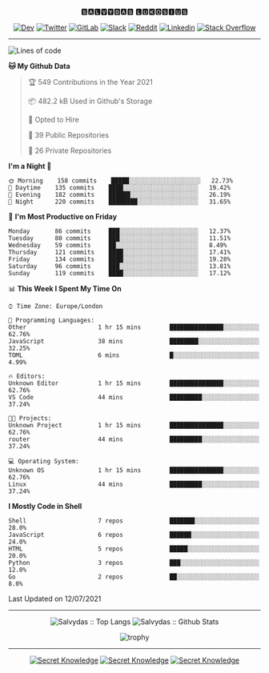 <div align="center">
  
🆂🅰🅻🆅🆈🅳🅰🆂 🅻🆄🅺🅾🆂🅸🆄🆂 

  
[![Dev](https://img.shields.io/badge/-DEV-222222?style=flat-square&logo=dev.to&logoColor=white&link=https://dev.to/sso/)](https://dev.to/sso/)
[![Twitter](https://img.shields.io/badge/-Twitter-222222?style=flat-square&logo=twitter&logoColor=white&link=https://twitter.com/digital_wizz/)](https://twitter.com/digital_wizz/)
[![GitLab](https://img.shields.io/badge/-GitLab-222222?style=flat-square&logo=GitLab&logoColor=white&link=https://gitlab.com/ss-o/)](https://gitlab.com/ss-o/)
[![Slack](https://img.shields.io/badge/-Slack-222222?style=flat-square&logo=Slack&logoColor=white&link=https://digital-teams.slack.com/)](https://digital-teams.slack.com/)
[![Reddit](https://img.shields.io/badge/-Reddit-222222?style=flat-square&logo=Reddit&logoColor=white&link=https://https://www.reddit.com/user/ss-o/)](https://www.reddit.com/user/ss-o/)
[![Linkedin](https://img.shields.io/badge/-LinkedIn-222222?style=flat-square&logo=Linkedin&logoColor=white&link=https://www.linkedin.com/in/digital-clouds/)](https://www.linkedin.com/in/digital-clouds/)
[![Stack Overflow](https://img.shields.io/badge/-Stack%20Overflow-222222?style=flat-square&logo=stack-overflow&logoColor=white&link=https://stackoverflow.com/users/13893752/salvydas-lukosius)](https://stackoverflow.com/users/13893752/salvydas-lukosius)

</div>

---

<!--START_SECTION:waka-->
![Lines of code](https://img.shields.io/badge/From%20Hello%20World%20I%27ve%20Written-2.1%20million%20lines%20of%20code-blue)

**🐱 My Github Data** 

> 🏆 549 Contributions in the Year 2021
 > 
> 📦 482.2 kB Used in Github's Storage 
 > 
> 💼 Opted to Hire
 > 
> 📜 39 Public Repositories 
 > 
> 🔑 26 Private Repositories  
 > 
**I'm a Night 🦉** 

```text
🌞 Morning    158 commits    █████░░░░░░░░░░░░░░░░░░░░   22.73% 
🌆 Daytime    135 commits    ████░░░░░░░░░░░░░░░░░░░░░   19.42% 
🌃 Evening    182 commits    ██████░░░░░░░░░░░░░░░░░░░   26.19% 
🌙 Night      220 commits    ████████░░░░░░░░░░░░░░░░░   31.65%

```
📅 **I'm Most Productive on Friday** 

```text
Monday       86 commits     ███░░░░░░░░░░░░░░░░░░░░░░   12.37% 
Tuesday      80 commits     ███░░░░░░░░░░░░░░░░░░░░░░   11.51% 
Wednesday    59 commits     ██░░░░░░░░░░░░░░░░░░░░░░░   8.49% 
Thursday     121 commits    ████░░░░░░░░░░░░░░░░░░░░░   17.41% 
Friday       134 commits    ████░░░░░░░░░░░░░░░░░░░░░   19.28% 
Saturday     96 commits     ███░░░░░░░░░░░░░░░░░░░░░░   13.81% 
Sunday       119 commits    ████░░░░░░░░░░░░░░░░░░░░░   17.12%

```


📊 **This Week I Spent My Time On** 

```text
⌚︎ Time Zone: Europe/London

💬 Programming Languages: 
Other                    1 hr 15 mins        ███████████████░░░░░░░░░░   62.76% 
JavaScript               38 mins             ████████░░░░░░░░░░░░░░░░░   32.25% 
TOML                     6 mins              █░░░░░░░░░░░░░░░░░░░░░░░░   4.99%

🔥 Editors: 
Unknown Editor           1 hr 15 mins        ███████████████░░░░░░░░░░   62.76% 
VS Code                  44 mins             █████████░░░░░░░░░░░░░░░░   37.24%

🐱‍💻 Projects: 
Unknown Project          1 hr 15 mins        ███████████████░░░░░░░░░░   62.76% 
router                   44 mins             █████████░░░░░░░░░░░░░░░░   37.24%

💻 Operating System: 
Unknown OS               1 hr 15 mins        ███████████████░░░░░░░░░░   62.76% 
Linux                    44 mins             █████████░░░░░░░░░░░░░░░░   37.24%

```

**I Mostly Code in Shell** 

```text
Shell                    7 repos             ███████░░░░░░░░░░░░░░░░░░   28.0% 
JavaScript               6 repos             ██████░░░░░░░░░░░░░░░░░░░   24.0% 
HTML                     5 repos             █████░░░░░░░░░░░░░░░░░░░░   20.0% 
Python                   3 repos             ███░░░░░░░░░░░░░░░░░░░░░░   12.0% 
Go                       2 repos             ██░░░░░░░░░░░░░░░░░░░░░░░   8.0%

```



 Last Updated on 12/07/2021
<!--END_SECTION:waka-->

---

<div align=center>

![Salvydas :: Top Langs](https://github-readme-stats.vercel.app/api/top-langs/?username=ss-o&langs_count=8&card_width=300&theme=blue-green&layout=compact)
![Salvydas :: Github Stats](https://github-readme-stats.vercel.app/api?username=ss-o&theme=blue-green&layout=compact&no-frame=true)
 
![trophy](https://github-profile-trophy.vercel.app/?username=ss-o&theme=darkhub&rank=SSS,SS,S,AAA,AA,A,B,C&no-frame=true)

---


[![Secret Knowledge](https://github-readme-stats.vercel.app/api/pin/?username=github&repo=government.github.com&card_width=150&theme=blue-green&layout=compact)](https://github.com/github/government.github.com)
[![Secret Knowledge](https://github-readme-stats.vercel.app/api/pin/?username=ss-o&repo=the-book-of-secret-knowledge&card_width=150&theme=blue-green&layout=compact)](https://github.com/ss-o/the-book-of-secret-knowledge)
[![Secret Knowledge](https://github-readme-stats.vercel.app/api/pin/?username=security-io&repo=shodan-eye&card_width=150&theme=blue-green)](https://github.com/security-io/shodan-eye)

</div>

